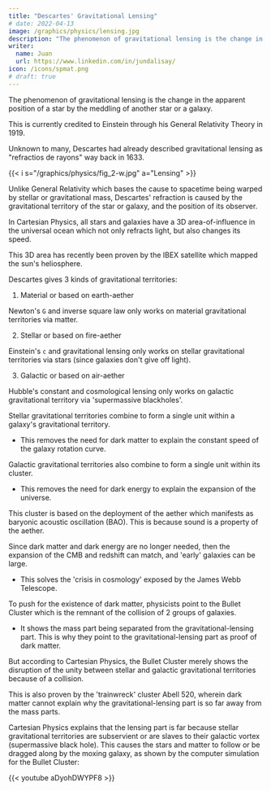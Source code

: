 ```yaml
---
title: "Descartes' Gravitational Lensing"
# date: 2022-04-13
image: /graphics/physics/lensing.jpg
description: "The phenomenon of gravitational lensing is the change in the apparent position of a star by the meddling of another star or a galaxy"
writer:
  name: Juan
  url: https://www.linkedin.com/in/jundalisay/
icon: /icons/spmat.png
# draft: true
---
```





The phenomenon of gravitational lensing is the change in the apparent position of a star by the meddling of another star or a galaxy. 

This is currently credited to Einstein through his General Relativity Theory in 1919.

Unknown to many, Descartes had already described gravitational lensing as "refractios de rayons" way back in 1633. 


{{< i s="/graphics/physics/fig_2-w.jpg" a="Lensing" >}}

Unlike General Relativity which bases the cause to spacetime being warped by stellar or gravitational mass, Descartes' refraction is caused by the gravitational territory of the star or galaxy, and the position of its observer. 

<!-- and the star of that heliosphere (which he calls 'surfaces'). -->

In Cartesian Physics, all stars and galaxies have a 3D area-of-influence in the universal ocean which not only refracts light, but also changes its speed. 

This 3D area has recently been proven by the IBEX satellite which mapped the sun's heliosphere.

Descartes gives 3 kinds of gravitational territories: 

1. Material or based on earth-aether

Newton's `G` and inverse square law only works on material gravitational territories via matter. 

2. Stellar or based on fire-aether

Einstein's `c` and gravitational lensing only works on stellar gravitational territories via stars (since galaxies don't give off light). 

3. Galactic or based on air-aether

Hubble's constant and cosmological lensing only works on galactic gravitational territory via 'supermassive blackholes'.


Stellar gravitational territories combine to form a single unit within a galaxy's gravitational territory.
- This removes the need for dark matter to explain the constant speed of the galaxy rotation curve. 

Galactic gravitational territories also combine to form a single unit within its cluster. 
- This removes the need for dark energy to explain the expansion of the universe.

This cluster is based on the deployment of the aether which manifests as baryonic acoustic oscillation (BAO). This is because sound is a property of the aether.   

Since dark matter and dark energy are no longer needed, then the expansion of the CMB and redshift can match, and 'early' galaxies can be large.
- This solves the 'crisis in cosmology' exposed by the James Webb Telescope.

To push for the existence of dark matter, physicists point to the Bullet Cluster which is the remnant of the collision of 2 groups of galaxies. 
- It shows the mass part being separated from the gravitational-lensing part. This is why they point to the gravitational-lensing part as proof of dark matter. 

But according to Cartesian Physics, the Bullet Cluster merely shows the disruption of the unity between stellar and galactic gravitational territories because of a collision. 

This is also proven by the 'trainwreck' cluster Abell 520, wherein dark matter cannot explain why the gravitational-lensing part is so far away from the mass parts.

Cartesian Physics explains that the lensing part is far because stellar gravitational territories are subservient or are slaves to their galactic vortex (supermassive black hole). This causes the stars and matter to follow or be dragged along by the moxing galaxy, as shown by the computer simulation for the Bullet Cluster:

{{< youtube aDyohDWYPF8 >}}

